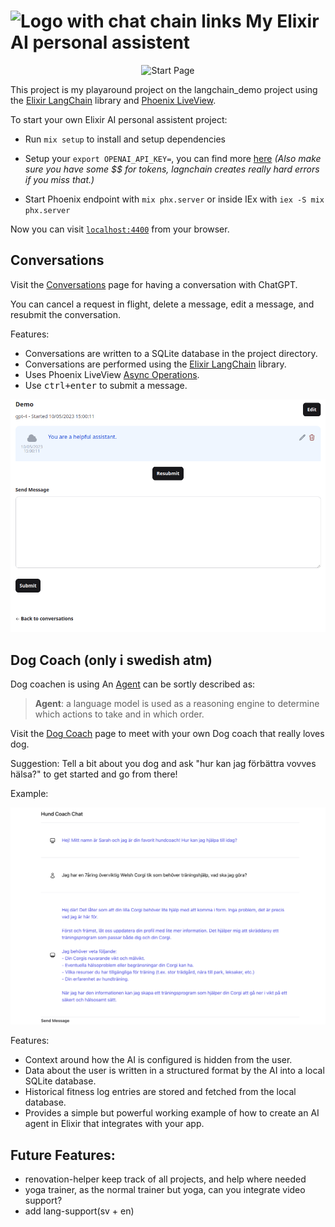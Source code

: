 # ![Logo with chat chain links](./elixir-langchain-link-logo_32px.png) My Elixir AI personal assistent

<p align="center">
<img src="./priv/static/images/MyAIPersonalAssistent.gif" alt="Start Page" width="600">
</p>

This project is my playaround project on the langchain_demo project using the [Elixir LangChain](https://github.com/brainlid/langchain) library and [Phoenix LiveView](https://www.phoenixframework.org/).

To start your own Elixir AI personal assistent project:

  * Run `mix setup` to install and setup dependencies
  * Setup your `export OPENAI_API_KEY=`, you can find more [here](https://platform.openai.com/docs/quickstart/step-2-setup-your-api-key) *(Also make sure you have some $$ for tokens, lagnchain creates really hard errors if you miss that.)*

  * Start Phoenix endpoint with `mix phx.server` or inside IEx with `iex -S mix phx.server`

Now you can visit [`localhost:4400`](http://localhost:4400) from your browser.

## Conversations

Visit the [Conversations](http://localhost:4400/conversations) page for having a conversation with ChatGPT.

You can cancel a request in flight, delete a message, edit a message, and resubmit the conversation.

Features:
- Conversations are written to a SQLite database in the project directory.
- Conversations are performed using the [Elixir LangChain](https://github.com/brainlid/langchain) library.
- Uses Phoenix LiveView [Async Operations](https://hexdocs.pm/phoenix_live_view/Phoenix.LiveView.html#module-async-operations).
- Use <kbd>ctrl+enter</kbd> to submit a message.

<p align="center">
<img src="./priv/static/images/ConversationDemo.gif" alt="Example GIF showing usage with editing and resubmitting" width="600">
</p>

## Dog Coach (only i swedish atm)

Dog coachen is using An [Agent](https://python.langchain.com/docs/modules/agents/) can be sortly described as:

> **Agent**: a language model is used as a reasoning engine to determine which actions to take and in which order.

Visit the [Dog Coach](http://localhost:4400/dog_coach) page to meet with your own Dog coach that really loves dog.

Suggestion: Tell a bit about you dog and ask "hur kan jag förbättra vovves hälsa?" to get started and go from there!

Example:
<p align="center">
<img src="./priv/static/images/DogCoachDemo.png" alt="Example of dog coach interaction" width="600">
</p>

Features:
- Context around how the AI is configured is hidden from the user.
- Data about the user is written in a structured format by the AI into a local SQLite database.
- Historical fitness log entries are stored and fetched from the local database.
- Provides a simple but powerful working example of how to create an AI agent in Elixir that integrates with your app.

## Future Features:
- renovation-helper keep track of all projects, and help where needed
- yoga trainer, as the normal trainer but yoga, can you integrate video support?
- add lang-support(sv + en)

